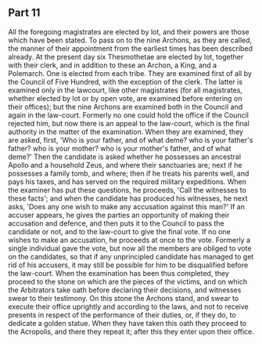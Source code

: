 ## Part 11

All the foregoing magistrates are elected by lot, and their powers are those which have been stated.
To pass on to the nine Archons, as they are called, the manner of their appointment from the earliest times has been described already.
At the present day six Thesmothetae are elected by lot, together with their clerk, and in addition to these an Archon, a King, and a Polemarch.
One is elected from each tribe.
They are examined first of all by the Council of Five Hundred, with the exception of the clerk.
The latter is examined only in the lawcourt, like other magistrates (for all magistrates, whether elected by lot or by open vote, are examined before entering on their offices); but the nine Archons are examined both in the Council and again in the law-court.
Formerly no one could hold the office if the Council rejected him, but now there is an appeal to the law-court, which is the final authority in the matter of the examination.
When they are examined, they are asked, first, 'Who is your father, and of what deme?
who is your father's father?
who is your mother?
who is your mother's father, and of what deme?'
Then the candidate is asked whether he possesses an ancestral Apollo and a household Zeus, and where their sanctuaries are; next if he possesses a family tomb, and where; then if he treats his parents well, and pays his taxes, and has served on the required military expeditions.
When the examiner has put these questions, he proceeds, 'Call the witnesses to these facts'; and when the candidate has produced his witnesses, he next asks, 'Does any one wish to make any accusation against this man?'
If an accuser appears, he gives the parties an opportunity of making their accusation and defence, and then puts it to the Council to pass the candidate or not, and to the law-court to give the final vote.
If no one wishes to make an accusation, he proceeds at once to the vote.
Formerly a single individual gave the vote, but now all the members are obliged to vote on the candidates, so that if any unprincipled candidate has managed to get rid of his accusers, it may still be possible for him to be disqualified before the law-court.
When the examination has been thus completed, they proceed to the stone on which are the pieces of the victims, and on which the Arbitrators take oath before declaring their decisions, and witnesses swear to their testimony.
On this stone the Archons stand, and swear to execute their office uprightly and according to the laws, and not to receive presents in respect of the performance of their duties, or, if they do, to dedicate a golden statue.
When they have taken this oath they proceed to the Acropolis, and there they repeat it; after this they enter upon their office.

